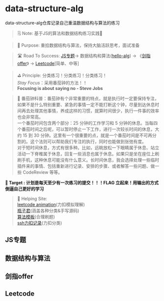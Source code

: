 # data-structure-alg
data-structure-alg仓库记录自己重温数据结构与算法的练习

> 🗒️ Note: 基于JS的算法和数据结构练习实践🏃

> 🚀 Purpose: 重拾数据结构与算法，保持大脑活跃思考，面试准备

> 🛣️ Road To Success: [JS专题](https://www.conardli.top/docs/JavaScript/)-> 数据结构和算法([hello-alg](https://www.hello-algo.com/chapter_data_structure/classification_of_data_structure/)) -> 《[剑指offer](https://doocs.github.io/leetcode/#/lcof/README)》 -> [Leetcode](https://doocs.github.io/leetcode/#/solution/README)[简单、中等] 

> ⛳ Principle: 分类练习！分类练习！分类练习！<br>*Stay Focus*：采用番茄钟的方法！！<br>**Focusing is about saying no - Steve Jobs**

> 🍅 番茄钟科普：番茄钟有个非常重要的特点，就是执行时一定要保持专注，如果不是什么特别重要、紧急的事情一定不能打断这个钟，尽量到达休息时间再去处理其他事情，养成这样的习惯，就算时间很少，执行一件事的效率也会非常高。<br>一个番茄时间包含两个部分：25 分钟的工作学习和 5 分钟的休息。当每四个番茄时间之后呢，可以暂时停止一下工作，进行一次较长时间的休息，大约 15 到 30 分钟。这里有一个很重要的点，就是一个番茄时间是不可再分割的。这个法则可以帮助我们专注的执行，同时也能做到张弛有度。
<br>对于短时间休息，方式有很多种。比如，远眺放松一下眼睛属于休息、站立活动一下脊椎属于休息，回复一些消息也属于休息。如果只是坐在座位上刷刷手机，这种休息可能没有什么意义。长时间休息，我会选择处理一些临时插件来的事情、包括重新进行记录、安排的步骤、或者解答一些问题、做一些 CodeReview 等等。


**🎯 Target : 计划是每天至少有一次练习的提交！！！FLAG 立起来！用输出的方式倒逼自己更好的学习**

> 🚁 Helping Site: 
<br> [leetcode animation](https://github.com/TonyZhang1993/LeetCodeAnimation/tree/master)(力扣模拟理解)
<br> [瓶子君](https://github.com/TonyZhang1993/JavaScript-Algorithms/tree/master)(涵盖各种分类&手写源码)
<br> [算法模板](https://github.com/TonyZhang1993/algorithm-pattern/tree/master)(合理刷题)
<br> [ssh力扣记录](https://github.com/sl1673495/leetcode-javascript/issues)(力扣分类)


## JS专题

## 数据结构与算法

## 剑指offer

## Leetcode

